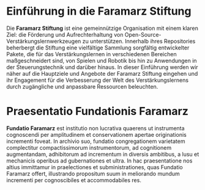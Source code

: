 # Einführung in die Faramarz Stiftung

Die **Faramarz Stiftung** ist eine gemeinnützige Organisation mit einem klaren Ziel: die Förderung und Aufrechterhaltung von Open-Source-Verstärkungslernwerkzeugen zu unterstützen. Innerhalb ihres Repositories beherbergt die Stiftung eine vielfältige Sammlung sorgfältig entwickelter Pakete, die für das Verstärkungslernen in verschiedenen Bereichen maßgeschneidert sind, von Spielen und Robotik bis hin zu Anwendungen in der Steuerungstechnik und darüber hinaus. In dieser Einführung werden wir näher auf die Hauptziele und Angebote der Faramarz Stiftung eingehen und ihr Engagement für die Verbesserung der Welt des Verstärkungslernens durch zugängliche und anpassbare Ressourcen beleuchten.

# Praesentatio Fundationis Faramarz

**Fundatio Faramarz** est institutio non lucrativa quaerens ut instrumenta cognoscendi per amplitudinem et conservationem apertae originationis incrementi foveat. In archivio suo, fundatio congregationem varietatem complectitur compactissimorum instrumentorum, ad cognitionem augmentandam, adhibitorum ad incrementum in diversis ambitibus, a lusu et mechanicis operibus ad gubernationes et ultra. In hac praesentatione nos altius immittamur in praelectiones et subministrationes, quas Fundatio Faramarz offert, illustrando propositum suum in meliorando mundum incrementi per cognoscibiles et accommodabiles res.

